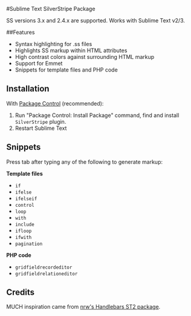 #Sublime Text SilverStripe Package

SS versions 3.x and 2.4.x are supported. Works with Sublime Text v2/3.

##Features

* Syntax highlighting for .ss files
* Highlights SS markup within HTML attributes
* High contrast colors against surrounding HTML markup
* Support for Emmet
* Snippets for template files and PHP code

## Installation

With [Package Control](http://wbond.net/sublime_packages/package_control) (recommended):

1. Run "Package Control: Install Package" command, find and install `SilverStripe` plugin.
2. Restart Sublime Text

## Snippets

Press tab after typing any of the following to generate markup:

**Template files**

* `if`
* `ifelse`
* `ifelseif`
* `control`
* `loop`
* `with`
* `include`
* `ifloop`
* `ifwith`
* `pagination`

**PHP code**

* `gridfieldrecordeditor`
* `gridfieldrelationeditor`

## Credits

MUCH inspiration came from [nrw's Handlebars ST2 package](https://github.com/nrw/sublime-text-handlebars).
